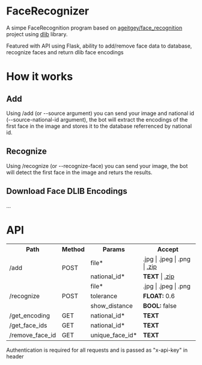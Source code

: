 # FaceRecognizer
A simpe FaceRecognition program based on [ageitgey/face_recognition](https://github.com/ageitgey/face_recognition) project using [dlib](http://dlib.net/) library.

Featured with API using Flask, ability to add/remove face data to database, recognize faces and return dlib face encodings

# How it works
## Add
Using /add (or --source argument) you can send your image and national id (--source-national-id argument), the bot will extract the encodings of the first face in the image and stores it to the database referrenced by national id.

## Recognize
Using /recognize (or --recognize-face) you can send your image, the bot will detect the first face in the image and returs the results.

## Download Face DLIB Encodings
...

# API

<table>
  <tr>
    <th>Path</th>
    <th>Method</th>
    <th>Params</th>
    <th>Accept</th>
  </tr>
  
  <tr>
    <td rowspan="2">/add</td>
    <td rowspan="2">POST</td>
    <td>file*</td>
    <td>.jpg | .jpeg | .png | <u>.zip</u></td>
  </tr>
  <tr>
    <td>national_id*</td>
    <td><strong>TEXT</strong> | <u>.zip</u></td>
  </tr>
  
  <tr>
    <td rowspan="3">/recognize</td>
    <td rowspan="3">POST</td>
    <td>file*</td>
    <td>.jpg | .jpeg | .png</td>
  </tr>
  <tr>
    <td>tolerance</td>
    <td><strong>FLOAT:</strong> 0.6</td>
  </tr>
  <tr>
    <td>show_distance</td>
    <td><strong>BOOL:</strong> false</td>
  </tr>
  
  <tr>
    <td>/get_encoding</td>
    <td>GET</td>
    <td>national_id*</td>
    <td><strong>TEXT</strong></td>
  </tr>
  
  <tr>
    <td>/get_face_ids</td>
    <td>GET</td>
    <td>national_id*</td>
    <td><strong>TEXT</strong></td>
  </tr>
  
  <tr>
    <td>/remove_face_id</td>
    <td>GET</td>
    <td>unique_face_id*</td>
    <td><strong>TEXT</strong></td>
  </tr>
</table>


Authentication is required for all requests and is passed as "x-api-key" in header


